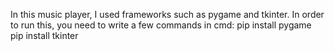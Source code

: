 In this music player, I used frameworks such as pygame and tkinter.
In order to run this, you need to write a few commands in cmd:
pip install pygame
pip install tkinter
